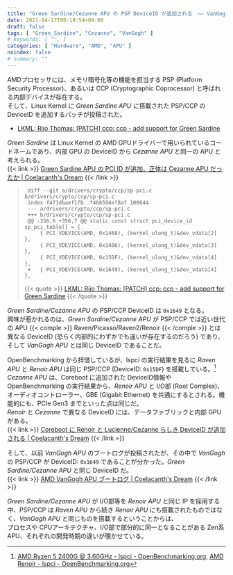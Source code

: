 ```yaml
---
title: "Green Sardine/Cezanne APU の PSP DeviceID が追加される　―― VanGogh APU と同じ PSP か"
date: 2021-04-17T00:19:54+09:00
draft: false
tags: [ "Green_Sardine", "Cezanne", "VanGogh" ]
# keywords: [ "", ]
categories: [ "Hardware", "AMD", "APU" ]
noindex: false
# summary: ""
---
```


AMDプロセッサには、メモリ暗号化等の機能を担当する PSP (Platform Security Processor)、あるいは CCP (Cryptographic Coprocessor) と呼ばれる内部デバイスが存在する。  
そして、Linux Kernel に *Green Sardine APU* に搭載された PSP/CCP の DeviceID を追加するパッチが投稿された。  

 * [LKML: Rijo Thomas: [PATCH] ccp: ccp - add support for Green Sardine](https://lkml.org/lkml/2021/4/16/273)

*Green Sardine* は Linux Kernel の AMD GPUドライバーで用いられているコードネームであり、内部 GPU の DeviceID から *Cezanne APU* と同一の APU と考えられる。  
{{< link >}} [Green Sardine APU の PCI ID が追加、正体は Cezanne APU だったか | Coelacanth's Dream](/posts/2021/01/14/green_sardine-pciid/) {{< /link >}}

 > 		diff --git a/drivers/crypto/ccp/sp-pci.c b/drivers/crypto/ccp/sp-pci.c
 > 		index f471dbaef1fb..f468594ef8af 100644
 > 		--- a/drivers/crypto/ccp/sp-pci.c
 > 		+++ b/drivers/crypto/ccp/sp-pci.c
 > 		@@ -356,6 +356,7 @@ static const struct pci_device_id sp_pci_table[] = {
 > 		 	{ PCI_VDEVICE(AMD, 0x1468), (kernel_ulong_t)&dev_vdata[2] },
 > 		 	{ PCI_VDEVICE(AMD, 0x1486), (kernel_ulong_t)&dev_vdata[3] },
 > 		 	{ PCI_VDEVICE(AMD, 0x15DF), (kernel_ulong_t)&dev_vdata[4] },
 > 		+	{ PCI_VDEVICE(AMD, 0x1649), (kernel_ulong_t)&dev_vdata[4] },
 >
 > {{< quote >}} [LKML: Rijo Thomas: [PATCH] ccp: ccp - add support for Green Sardine](https://lkml.org/lkml/2021/4/16/273) {{< /quote >}}

*Green Sardine/Cezanne APU* の PSP/CCP DeviceID は `0x1649` となる。  
興味が惹かれるのは、*Green Sardine/Cezanne APU* が PSP/CCP では近い世代の APU {{< comple >}} Raven/Picasso/Raven2/Renoir {{< /comple >}} とは異なる DeviceID (恐らく内部的にわずかでも違いが存在するのだろう) であり、そして *VanGogh APU* とは同じ DeviceID であることだ。  

OpenBenchmarking から拝借しているが、lspci の実行結果を見るに *Raven APU* と *Renoir APU* は同じ PSP/CCP (DeviceID: `0x15DF`) を搭載している。[^obm]  
*Cezanne APU* は、Coreboot に追加された DeviceID情報や OpenBenchmarking の実行結果から、*Renoir APU* と I/O部 (Root Complex)、オーディオコントローラー、GBE (Gigabit Ethernet) を共通にするとされる。機能的にも、PCIe Gen3 までといった点は同じだ。  
*Renoir* と *Cezanne* で異なる DeviceID には、データファブリックと内部 GPU がある。  
{{< link >}} [Coreboot に Renoir と Lucienne/Cezanne らしき DeviceID が追加される | Coelacanth's Dream](/posts/2020/11/19/rn-lcn-czn-coreboot-did/) {{< /link >}}

そして、以前 *VanGogh APU* のブートログが投稿されたが、その中で *VanGogh* の PSP/CCP が DeviceID: `0x1649` であることが分かった。*Green Sardine/Cezanne APU* と同じ DeviceID だ。  
{{< link >}} [AMD VanGogh APU ブートログ | Coelacanth's Dream](/posts/2021/03/17/vgh-bootlog/#pci_id) {{< /link >}}

*Green Sardine/Cezanne APU* が I/O部等を *Renoir APU* と同じ IP を採用する中、PSP/CCP は *Raven APU* から続き *Renoir APU* にも搭載されたものではなく、*VanGogh APU* と同じものを搭載するということからは、  
プロセスや CPUアーキテクチャ、I/O部で部分的に同一となることがある Zen系 APU、それぞれの開発時期の違いが覗かせている。  


[^obm]: [AMD Ryzen 5 2400G @ 3.60GHz - lspci - OpenBenchmarking.org](https://openbenchmarking.org/system/2007148-NI-ALEX6767474/AMD%20Ryzen%205%202400G%20@%203.60GHz/lspci), [AMD Renoir - lspci - OpenBenchmarking.org](https://openbenchmarking.org/system/2104156-HA-TEST6314648/AMD%20Renoir/lspci)
